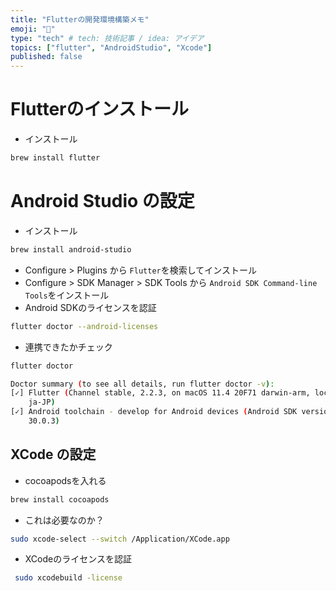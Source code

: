 ```yaml
---
title: "Flutterの開発環境構築メモ"
emoji: "📝"
type: "tech" # tech: 技術記事 / idea: アイデア
topics: ["flutter", "AndroidStudio", "Xcode"]
published: false
---
```


# Flutterのインストール

- インストール

```sh
brew install flutter
```



# Android Studio の設定

- インストール

```sh
brew install android-studio
```

- Configure > Plugins から `Flutter`を検索してインストール
- Configure > SDK Manager > SDK Tools から `Android SDK Command-line Tools`をインストール
- Android SDKのライセンスを認証

```sh
flutter doctor --android-licenses
```

- 連携できたかチェック

```sh
flutter doctor

Doctor summary (to see all details, run flutter doctor -v):
[✓] Flutter (Channel stable, 2.2.3, on macOS 11.4 20F71 darwin-arm, locale
    ja-JP)
[✓] Android toolchain - develop for Android devices (Android SDK version
    30.0.3)
```



## XCode の設定

- cocoapodsを入れる

```sh
brew install cocoapods
```

- これは必要なのか？

```sh
sudo xcode-select --switch /Application/XCode.app
```

- XCodeのライセンスを認証

```sh
 sudo xcodebuild -license
```

